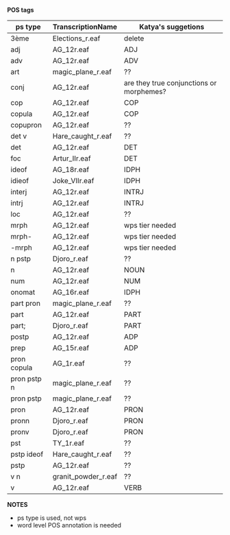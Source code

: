 __POS tags__


ps type | TranscriptionName | Katya's suggetions
-- | -- | --
3ème | Elections_r.eaf | delete
adj | AG_12r.eaf | ADJ
adv | AG_12r.eaf | ADV
art | magic_plane_r.eaf | ??
conj | AG_12r.eaf | are they true conjunctions or morphemes?
cop | AG_12r.eaf | COP
copula | AG_12r.eaf | COP
copupron | AG_12r.eaf | ??
det v | Hare_caught_r.eaf | ??
det | AG_12r.eaf | DET
foc | Artur_IIr.eaf | DET
ideof | AG_18r.eaf | IDPH
idieof | Joke_VIIr.eaf | IDPH
interj | AG_12r.eaf | INTRJ
intrj | AG_12r.eaf | INTRJ
loc | AG_12r.eaf | ??
mrph | AG_12r.eaf | wps tier needed
mrph- | AG_12r.eaf | wps tier needed
-mrph | AG_12r.eaf | wps tier needed
n pstp | Djoro_r.eaf | ??
n | AG_12r.eaf | NOUN
num | AG_12r.eaf | NUM
onomat | AG_16r.eaf | IDPH
part pron | magic_plane_r.eaf | ??
part | AG_12r.eaf | PART
part; | Djoro_r.eaf | PART
postp | AG_12r.eaf | ADP
prep | AG_15r.eaf | ADP
pron copula | AG_1r.eaf | ??
pron pstp n | magic_plane_r.eaf | ??
pron pstp | magic_plane_r.eaf | ??
pron | AG_12r.eaf | PRON
pronn | Djoro_r.eaf | PRON
pronv | Djoro_r.eaf | PRON
pst | TY_1r.eaf | ??
pstp ideof | Hare_caught_r.eaf | ??
pstp | AG_12r.eaf | ??
v n | granit_powder_r.eaf | ??
v | AG_12r.eaf | VERB

__NOTES__
- ps type is used, not wps
- word level POS annotation is needed
